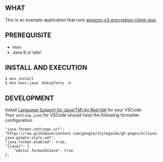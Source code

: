 ## WHAT
This is an example application that runs [amazon-s3-encryption-client-java](https://github.com/aws/amazon-s3-encryption-client-java).  

## PREREQUISITE
- mvn 
- Java 8 or later

## INSTALL AND EXECUTION
```
$ mvn install
$ mvn exec:java -DskipTests -o
```

## DEVELOPMENT  
Install [Language Support for Java(TM) by Red Hat](https://marketplace.visualstudio.com/items?itemName=redhat.java) for your VSCode.  
Your `setting.json` for VSCode should have the following formatter configuration.  
```
"java.format.settings.url": "https://raw.githubusercontent.com/google/styleguide/gh-pages/eclipse-java-google-style.xml",
"java.format.enabled": true,
"[java]": {
    "editor.formatOnSave": true
},
```


